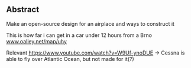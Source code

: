 ## Abstract
Make an open-source design for an airplace and ways to construct it

This is how far i can get in a car under 12 hours from a Brno  www.oalley.net/map/uhy

Relevant https://www.youtube.com/watch?v=W9Uf-ynoDUE -> Cessna is able to fly over Atlantic Ocean, but not made for it(?)
